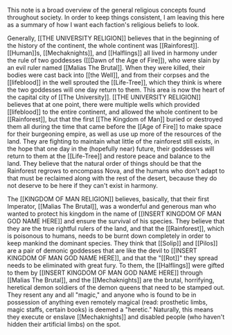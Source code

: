 This note is a broad overview of the general religious concepts found throughout society. In order to keep things consistent, I am leaving this here as a summary of how I want each faction's religious beliefs to look. 


Generally, [[THE UNIVERSITY RELIGION]] believes that in the beginning of the history of the continent, the whole continent was [[Rainforest]]. [[Human]]s, [[Mechaknights]], and [[Halflings]] all lived in harmony under the rule of two goddesses ([[Dawn of the Age of Fire]]), who were slain by an evil ruler named [[Malias The Brutal]]. When they were killed, their bodies were cast back into [[the Well]], and from their corpses and the [[lifeblood]] in the well sprouted the [[Life-Tree]], which they think is where the two goddesses will one day return to them. This area is now the heart of the capital city of [[The University]].  [[THE UNIVERSITY RELIGION]] believes that at one point, there were multiple wells which provided [[lifeblood]] to the entire continent, and allowed the whole continent to be [[Rainforest]], but that the first [[The Kingdom of Man]] buried or destroyed them all during the time that came before the [[Age of Fire]] to make space for their burgeoning empire, as well as use up more of the resources of the land. They are fighting to maintain what little of the rainforest still exists, in the hope that one day in the (hopefully near) future, their goddesses will return to them at the [[Life-Tree]] and restore peace and balance to the land. They believe that the natural order of things should be that the Rainforest regrows to encompass Nova, and the humans who don't adapt to that must be reclaimed along with the rest of the desert, because they do not deserve to be here if they can't exist in harmony.

The [[KINGDOM OF MAN RELIGION]] believes, basically, that their first Imperator, [[Malias The Brutal]], was a wonderful and generous man who wanted to protect his kingdom in the name of [[INSERT KINGDOM OF MAN GOD NAME HERE]] and ensure the survival of his species. They believe that they are the true rightful rulers of the land, and that the [[Rainforest]], which is poisonous to humans, needs to be burnt down completely in order to keep mankind the dominant species. They think that [[Solip]] and [[Pilos]] are a pair of demonic goddesses that are like the devil to [[INSERT KINGDOM OF MAN GOD NAME HERE]], and that the "[[Rot]]" they spread needs to be eliminated with great fury. To them, the [[Halflings]] were gifted to them by [[INSERT KINGDOM OF MAN GOD NAME HERE]] through [[Malias The Brutal]], and the [[Mechaknights]] are the brutal, horrifying, heretical demon soldiers of the demon queens that need to be stamped out. They resent any and all "magic," and anyone who is found to be in possession of anything even remotely magical (read: prosthetic limbs, magic staffs, certain books) is deemed a "heretic." Naturally, this means they execute or enslave [[Mechaknights]] and disabled people (who haven't hidden their artificial limbs) on the spot. 